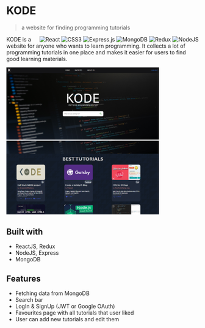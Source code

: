 # KODE

> a website for finding programming tutorials

<div style="float: right">
<img alt="React" src="https://img.shields.io/badge/react%20-%2320232a.svg?&style=for-the-badge&logo=react&logoColor=%2361DAFB"/>
 <img alt="CSS3" src="https://img.shields.io/badge/css3%20-%231572B6.svg?&style=for-the-badge&logo=css3&logoColor=white"/>
<img alt="Express.js" src="https://img.shields.io/badge/express.js%20-%23404d59.svg?&style=for-the-badge"/>
<img alt="MongoDB" src ="https://img.shields.io/badge/MongoDB-%234ea94b.svg?&style=for-the-badge&logo=mongodb&logoColor=white"/>
 <img alt="Redux" src="https://img.shields.io/badge/redux%20-%23593d88.svg?&style=for-the-badge&logo=redux&logoColor=white"/>
<img alt="NodeJS" src="https://img.shields.io/badge/node.js%20-%2343853D.svg?&style=for-the-badge&logo=node.js&logoColor=white"/>

</div>

KODE is a website for anyone who wants to learn programming. It collects a lot of programming tutorials in one place and makes it easier for users to find good learning materials.

<p float="left">
<img src="images/home.png" width="400">
<img src="images/tutorials.png" width="400">

</p>

## Built with

- ReactJS, Redux
- NodeJS, Express
- MongoDB

## Features

- Fetching data from MongoDB
- Search bar
- LogIn & SignUp (JWT or Google OAuth)
- Favourites page with all tutorials that user liked
- User can add new tutorials and edit them
